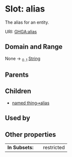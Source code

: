 
# Slot: alias


The alias for an entity.

URI: [GHGA:alias](https://w3id.org/GHGA/alias)


## Domain and Range

None &#8594;  <sub>0..1</sub> [String](types/String.md)

## Parents


## Children

 *  [named thing➞alias](named_thing_alias.md)

## Used by


## Other properties

|  |  |  |
| --- | --- | --- |
| **In Subsets:** | | restricted |


